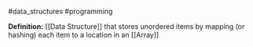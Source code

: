 #data_structures #programming 

**Definition:** [[Data Structure]] that stores unordered items by mapping (or hashing) each item to a location in an [[Array]]
